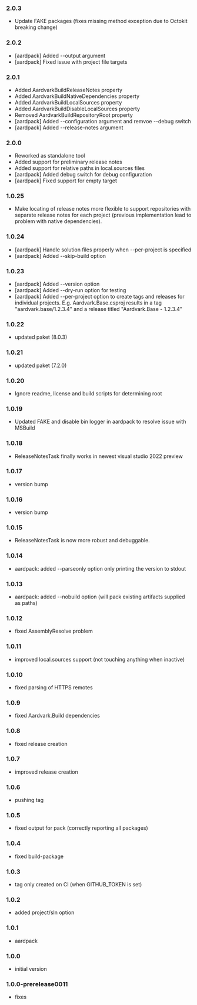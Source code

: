 ### 2.0.3
- Update FAKE packages (fixes missing method exception due to Octokit breaking change)

### 2.0.2
- [aardpack] Added --output argument
- [aardpack] Fixed issue with project file targets

### 2.0.1
- Added AardvarkBuildReleaseNotes property
- Added AardvarkBuildNativeDependencies property
- Added AardvarkBuildLocalSources property
- Added AardvarkBuildDisableLocalSources property
- Removed AardvarkBuildRepositoryRoot property
- [aardpack] Added --configuration argument and remvoe --debug switch
- [aardpack] Added --release-notes argument

### 2.0.0
- Reworked as standalone tool
- Added support for preliminary release notes
- Added support for relative paths in local.sources files
- [aardpack] Added debug switch for debug configuration
- [aardpack] Fixed support for empty target

### 1.0.25
- Make locating of release notes more flexible to support repositories with separate release notes for each project (previous implementation lead to problem with native dependencies).

### 1.0.24
- [aardpack] Handle solution files properly when --per-project is specified
- [aardpack] Added --skip-build option

### 1.0.23
- [aardpack] Added --version option
- [aardpack] Added --dry-run option for testing
- [aardpack] Added --per-project option to create tags and releases for individual projects. E.g. Aardvark.Base.csproj results in a tag "aardvark.base/1.2.3.4" and a release titled "Aardvark.Base - 1.2.3.4"

### 1.0.22
* updated paket (8.0.3)

### 1.0.21
* updated paket (7.2.0)

### 1.0.20
* Ignore readme, license and build scripts for determining root

### 1.0.19
* Updated FAKE and disable bin logger in aardpack to resolve issue with MSBuild

### 1.0.18
* ReleaseNotesTask finally works in newest visual studio 2022 preview 

### 1.0.17
* version bump

### 1.0.16
* version bump

### 1.0.15
* ReleaseNotesTask is now more robust and debuggable.

### 1.0.14
* aardpack: added --parseonly option only printing the version to stdout

### 1.0.13
* aardpack: added --nobuild option (will pack existing artifacts supplied as paths)

### 1.0.12
* fixed AssemblyResolve problem

### 1.0.11
* improved local.sources support (not touching anything when inactive)

### 1.0.10
* fixed parsing of HTTPS remotes

### 1.0.9
* fixed Aardvark.Build dependencies

### 1.0.8
* fixed release creation

### 1.0.7
* improved release creation

### 1.0.6
* pushing tag

### 1.0.5
* fixed output for pack (correctly reporting all packages)

### 1.0.4
* fixed build-package

### 1.0.3
* tag only created on CI (when GITHUB_TOKEN is set)

### 1.0.2
* added project/sln option

### 1.0.1
* aardpack

### 1.0.0
* initial version

### 1.0.0-prerelease0011 
* fixes